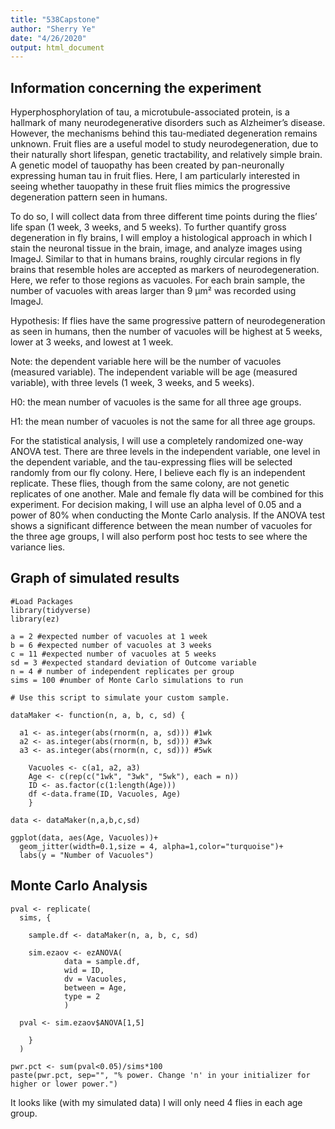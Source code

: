 ```yaml
---
title: "538Capstone"
author: "Sherry Ye"
date: "4/26/2020"
output: html_document
---
```


## Information concerning the experiment

Hyperphosphorylation of tau, a microtubule-associated protein, is a hallmark of many neurodegenerative disorders such as Alzheimer’s disease. However, the mechanisms behind this tau-mediated degeneration remains unknown. Fruit flies are a useful model to study neurodegeneration, due to their naturally short lifespan, genetic tractability, and relatively simple brain. A genetic model of tauopathy has been created by pan-neuronally expressing human tau in fruit flies. Here, I am particularly interested in seeing whether tauopathy in these fruit flies mimics the progressive degeneration pattern seen in humans. 

To do so, I will collect data from three different time points during the flies’ life span (1 week, 3 weeks, and 5 weeks). To further quantify gross degeneration in fly brains, I will employ a histological approach in which I stain the neuronal tissue in the brain, image, and analyze images using ImageJ. Similar to that in humans brains, roughly circular regions in fly brains that resemble holes are accepted as markers of neurodegeneration. Here, we refer to those regions as vacuoles. For each brain sample, the number of vacuoles with areas larger than 9 μm² was recorded using ImageJ. 

Hypothesis: If flies have the same progressive pattern of neurodegeneration as seen in humans, then the number of vacuoles will be highest at 5 weeks, lower at 3 weeks, and lowest at 1 week. 

Note: the dependent variable here will be the number of vacuoles (measured variable). The independent variable will be age (measured variable), with three levels (1 week, 3 weeks, and 5 weeks). 

H0: the mean number of vacuoles is the same for all three age groups. 

H1: the mean number of vacuoles is not the same for all three age groups.

For the statistical analysis, I will use a completely randomized one-way ANOVA test. There are three levels in the independent variable, one level in the dependent variable, and the tau-expressing flies will be selected randomly from our fly colony. Here, I believe each fly is an independent replicate. These flies, though from the same colony, are not genetic replicates of one another. Male and female fly data will be combined for this experiment. For decision making, I will use an alpha level of 0.05 and a power of 80% when conducting the Monte Carlo analysis. If the ANOVA test shows a significant difference between the mean number of vacuoles for the three age groups, I will also perform post hoc tests to see where the variance lies. 


## Graph of simulated results

```{r echo=FALSE, message=FALSE, warning=FALSE}
#Load Packages
library(tidyverse)
library(ez)
```

```{r}
a = 2 #expected number of vacuoles at 1 week
b = 6 #expected number of vacuoles at 3 weeks
c = 11 #expected number of vacuoles at 5 weeks
sd = 3 #expected standard deviation of Outcome variable
n = 4 # number of independent replicates per group
sims = 100 #number of Monte Carlo simulations to run

# Use this script to simulate your custom sample.

dataMaker <- function(n, a, b, c, sd) { 
  
  a1 <- as.integer(abs(rnorm(n, a, sd))) #1wk
  a2 <- as.integer(abs(rnorm(n, b, sd))) #3wk
  a3 <- as.integer(abs(rnorm(n, c, sd))) #5wk
    
    Vacuoles <- c(a1, a2, a3)
    Age <- c(rep(c("1wk", "3wk", "5wk"), each = n))
    ID <- as.factor(c(1:length(Age)))
    df <-data.frame(ID, Vacuoles, Age)
    }

data <- dataMaker(n,a,b,c,sd)

ggplot(data, aes(Age, Vacuoles))+
  geom_jitter(width=0.1,size = 4, alpha=1,color="turquoise")+
  labs(y = "Number of Vacuoles")
```

## Monte Carlo Analysis

```{r message=FALSE}
pval <- replicate(
  sims, {
 
    sample.df <- dataMaker(n, a, b, c, sd)
    
    sim.ezaov <- ezANOVA(
            data = sample.df, 
            wid = ID,
            dv = Vacuoles,
            between = Age,
            type = 2
            )
  
  pval <- sim.ezaov$ANOVA[1,5]
    
    }
  )

pwr.pct <- sum(pval<0.05)/sims*100
paste(pwr.pct, sep="", "% power. Change 'n' in your initializer for higher or lower power.")
```

It looks like (with my simulated data) I will only need 4 flies in each age group. 

